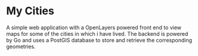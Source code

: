 # My Cities 

A simple web application with a OpenLayers powered front end to view maps for some of the cities in which i have lived. The backend is powered by Go and uses a PostGIS database to store and retrieve the corresponding geometries.

